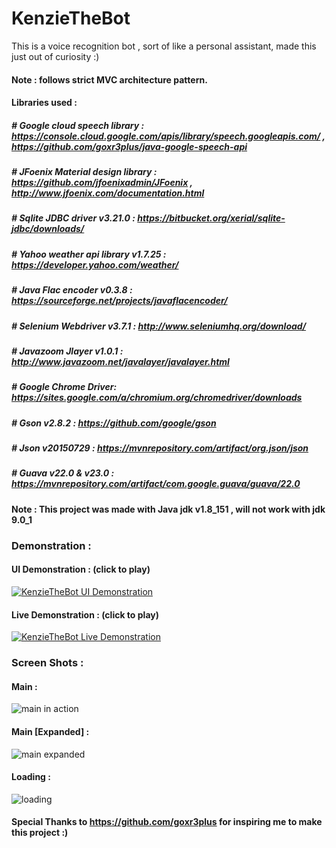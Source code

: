 # KenzieTheBot
This is a voice recognition bot , sort of like a personal assistant, made this just out of curiosity :)
#### Note : follows strict MVC architecture pattern.

#### Libraries used : 

##### # Google cloud speech library : https://console.cloud.google.com/apis/library/speech.googleapis.com/ , https://github.com/goxr3plus/java-google-speech-api

##### # JFoenix Material design library : https://github.com/jfoenixadmin/JFoenix , http://www.jfoenix.com/documentation.html

##### # Sqlite JDBC driver v3.21.0 : https://bitbucket.org/xerial/sqlite-jdbc/downloads/

##### # Yahoo weather api library v1.7.25 : https://developer.yahoo.com/weather/

##### # Java Flac encoder v0.3.8 : https://sourceforge.net/projects/javaflacencoder/

##### # Selenium Webdriver v3.7.1 : http://www.seleniumhq.org/download/

##### # Javazoom Jlayer v1.0.1 : http://www.javazoom.net/javalayer/javalayer.html

##### # Google Chrome Driver: https://sites.google.com/a/chromium.org/chromedriver/downloads

##### # Gson v2.8.2 : https://github.com/google/gson

##### # Json v20150729 : https://mvnrepository.com/artifact/org.json/json

##### # Guava v22.0 & v23.0 : https://mvnrepository.com/artifact/com.google.guava/guava/22.0

#### Note : This project was made with Java jdk v1.8_151 , will not work with jdk 9.0_1

### Demonstration : 

#### UI Demonstration : (click to play)

[![KenzieTheBot UI Demonstration](https://img.youtube.com/vi/62alokrrsRs/0.jpg)](https://youtu.be/62alokrrsRs "KenzieTheBot UI Demonstration")

#### Live Demonstration : (click to play)

[![KenzieTheBot Live Demonstration](https://img.youtube.com/vi/o8sXyg9AHhc/0.jpg)](https://youtu.be/o8sXyg9AHhc "KenzieTheBot Live Demonstration")



### Screen Shots : 

#### Main : 
![main in action](https://user-images.githubusercontent.com/29705703/33759294-d4de9524-dc27-11e7-8766-017298184684.png)

#### Main [Expanded] : 
![main expanded](https://user-images.githubusercontent.com/29705703/33759326-ea6a36b4-dc27-11e7-92b3-6088b414991c.png)

#### Loading : 
![loading](https://user-images.githubusercontent.com/29705703/33759346-f88f2e16-dc27-11e7-94de-5b7c9d26a474.png)

#### Special Thanks to https://github.com/goxr3plus for inspiring me to make this project :)
